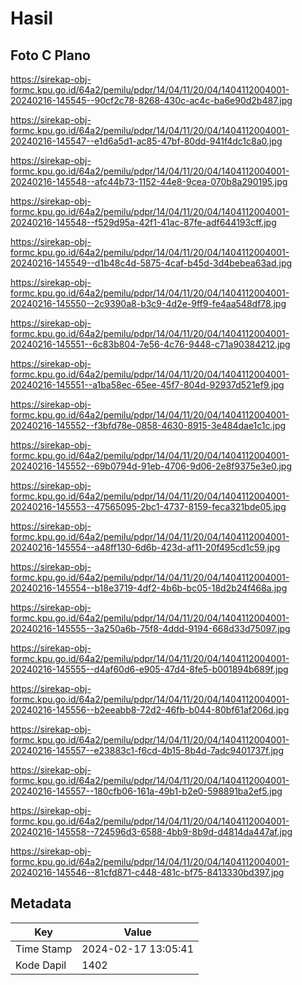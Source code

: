 # Hasil

## Foto C Plano

https://sirekap-obj-formc.kpu.go.id/64a2/pemilu/pdpr/14/04/11/20/04/1404112004001-20240216-145545--90cf2c78-8268-430c-ac4c-ba6e90d2b487.jpg

https://sirekap-obj-formc.kpu.go.id/64a2/pemilu/pdpr/14/04/11/20/04/1404112004001-20240216-145547--e1d6a5d1-ac85-47bf-80dd-941f4dc1c8a0.jpg

https://sirekap-obj-formc.kpu.go.id/64a2/pemilu/pdpr/14/04/11/20/04/1404112004001-20240216-145548--afc44b73-1152-44e8-9cea-070b8a290195.jpg

https://sirekap-obj-formc.kpu.go.id/64a2/pemilu/pdpr/14/04/11/20/04/1404112004001-20240216-145548--f529d95a-42f1-41ac-87fe-adf644193cff.jpg

https://sirekap-obj-formc.kpu.go.id/64a2/pemilu/pdpr/14/04/11/20/04/1404112004001-20240216-145549--d1b48c4d-5875-4caf-b45d-3d4bebea63ad.jpg

https://sirekap-obj-formc.kpu.go.id/64a2/pemilu/pdpr/14/04/11/20/04/1404112004001-20240216-145550--2c9390a8-b3c9-4d2e-9ff9-fe4aa548df78.jpg

https://sirekap-obj-formc.kpu.go.id/64a2/pemilu/pdpr/14/04/11/20/04/1404112004001-20240216-145551--6c83b804-7e56-4c76-9448-c71a90384212.jpg

https://sirekap-obj-formc.kpu.go.id/64a2/pemilu/pdpr/14/04/11/20/04/1404112004001-20240216-145551--a1ba58ec-65ee-45f7-804d-92937d521ef9.jpg

https://sirekap-obj-formc.kpu.go.id/64a2/pemilu/pdpr/14/04/11/20/04/1404112004001-20240216-145552--f3bfd78e-0858-4630-8915-3e484dae1c1c.jpg

https://sirekap-obj-formc.kpu.go.id/64a2/pemilu/pdpr/14/04/11/20/04/1404112004001-20240216-145552--69b0794d-91eb-4706-9d06-2e8f9375e3e0.jpg

https://sirekap-obj-formc.kpu.go.id/64a2/pemilu/pdpr/14/04/11/20/04/1404112004001-20240216-145553--47565095-2bc1-4737-8159-feca321bde05.jpg

https://sirekap-obj-formc.kpu.go.id/64a2/pemilu/pdpr/14/04/11/20/04/1404112004001-20240216-145554--a48ff130-6d6b-423d-af11-20f495cd1c59.jpg

https://sirekap-obj-formc.kpu.go.id/64a2/pemilu/pdpr/14/04/11/20/04/1404112004001-20240216-145554--b18e3719-4df2-4b6b-bc05-18d2b24f468a.jpg

https://sirekap-obj-formc.kpu.go.id/64a2/pemilu/pdpr/14/04/11/20/04/1404112004001-20240216-145555--3a250a6b-75f8-4ddd-9194-668d33d75097.jpg

https://sirekap-obj-formc.kpu.go.id/64a2/pemilu/pdpr/14/04/11/20/04/1404112004001-20240216-145555--d4af60d6-e905-47d4-8fe5-b001894b689f.jpg

https://sirekap-obj-formc.kpu.go.id/64a2/pemilu/pdpr/14/04/11/20/04/1404112004001-20240216-145556--b2eeabb8-72d2-46fb-b044-80bf61af206d.jpg

https://sirekap-obj-formc.kpu.go.id/64a2/pemilu/pdpr/14/04/11/20/04/1404112004001-20240216-145557--e23883c1-f6cd-4b15-8b4d-7adc9401737f.jpg

https://sirekap-obj-formc.kpu.go.id/64a2/pemilu/pdpr/14/04/11/20/04/1404112004001-20240216-145557--180cfb06-161a-49b1-b2e0-598891ba2ef5.jpg

https://sirekap-obj-formc.kpu.go.id/64a2/pemilu/pdpr/14/04/11/20/04/1404112004001-20240216-145558--724596d3-6588-4bb9-8b9d-d4814da447af.jpg

https://sirekap-obj-formc.kpu.go.id/64a2/pemilu/pdpr/14/04/11/20/04/1404112004001-20240216-145546--81cfd871-c448-481c-bf75-8413330bd397.jpg


## Metadata

| Key        | Value               |
| ---------- | ------------------- |
| Time Stamp | 2024-02-17 13:05:41 |
| Kode Dapil | 1402                |



